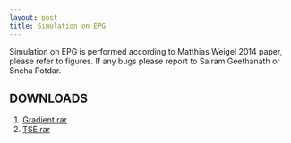```yaml
---
layout: post
title: Simulation on EPG
---
```

Simulation on EPG is performed according to Matthias Weigel 2014 paper, please refer to figures. If any bugs please report to Sairam Geethanath or Sneha Potdar.

## DOWNLOADS
1. [Gradient.rar](https://github.com/mirc-dsi/mirc-dsi.github.io/tree/master/resources/simulation-epg/)
2. [TSE.rar](https://github.com/mirc-dsi/mirc-dsi.github.io/tree/master/resources/simulation-epg/)
